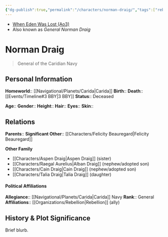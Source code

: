 ```yaml
---
{"dg-publish":true,"permalink":"/characters/norman-draig/","tags":["rebelalliance","general","character"],"noteIcon":"saber1"}
---
```


- [When Eden Was Lost (Ao3)](https://archiveofourown.org/works/19334440)
- Also known as *General Norman Draig*
# Norman Draig
>General of the Caridian Navy

## Personal Information

**Homeworld**::  [[Navigational/Planets/Carida\|Carida]]
**Birth**:: 
**Death**::  [[Events/Timeline#3 BBY\|3 BBY]]
**Status**::  Deceased

**Age**:: 
**Gender**:: 
**Height**:: 
**Hair**:: 
**Eyes**:: 
**Skin**:: 

## Relations

**Parents**:: 
**Significant Other**::  [[Characters/Felicity Beauregard\|Felicity Beauregard]]

**Other Family**
- [[Characters/Aspen Draig\|Aspen Draig]] (sister)
- [[Characters/Raegal Aurelius\|Alban Draig]] (nephew/adopted son)
- [[Characters/Cain Draig\|Cain Draig]] (nephew/adopted son)
- [[Characters/Talia Draig\|Talia Draig]] (daughter)

#### Political Affiliations

**Allegiance**::  [[Navigational/Planets/Carida\|Carida]] Navy
**Rank**::  General
**Affiliations**::  [[Organizations/Rebellion\|Rebellion]] (ally)

## History & Plot Significance
Brief blurb.